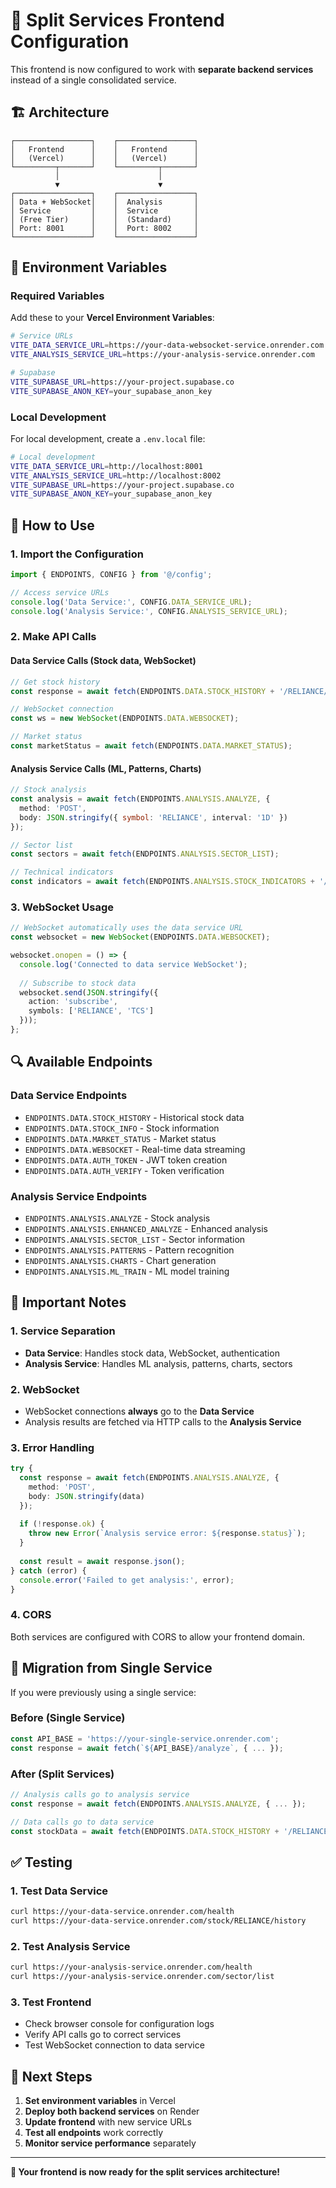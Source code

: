# 🚀 Split Services Frontend Configuration

This frontend is now configured to work with **separate backend services** instead of a single consolidated service.

## 🏗️ **Architecture**

```
┌─────────────────┐    ┌─────────────────┐
│   Frontend      │    │   Frontend      │
│   (Vercel)      │    │   (Vercel)      │
└─────────┬───────┘    └─────────┬───────┘
          │                      │
          ▼                      ▼
┌─────────────────┐    ┌─────────────────┐
│ Data + WebSocket│    │  Analysis       │
│ Service         │    │  Service        │
│ (Free Tier)     │    │  (Standard)     │
│ Port: 8001      │    │  Port: 8002     │
└─────────────────┘    └─────────────────┘
```

## 🔧 **Environment Variables**

### **Required Variables**

Add these to your **Vercel Environment Variables**:

```bash
# Service URLs
VITE_DATA_SERVICE_URL=https://your-data-websocket-service.onrender.com
VITE_ANALYSIS_SERVICE_URL=https://your-analysis-service.onrender.com

# Supabase
VITE_SUPABASE_URL=https://your-project.supabase.co
VITE_SUPABASE_ANON_KEY=your_supabase_anon_key
```

### **Local Development**

For local development, create a `.env.local` file:

```bash
# Local development
VITE_DATA_SERVICE_URL=http://localhost:8001
VITE_ANALYSIS_SERVICE_URL=http://localhost:8002
VITE_SUPABASE_URL=https://your-project.supabase.co
VITE_SUPABASE_ANON_KEY=your_supabase_anon_key
```

## 📡 **How to Use**

### **1. Import the Configuration**

```typescript
import { ENDPOINTS, CONFIG } from '@/config';

// Access service URLs
console.log('Data Service:', CONFIG.DATA_SERVICE_URL);
console.log('Analysis Service:', CONFIG.ANALYSIS_SERVICE_URL);
```

### **2. Make API Calls**

#### **Data Service Calls (Stock data, WebSocket)**
```typescript
// Get stock history
const response = await fetch(ENDPOINTS.DATA.STOCK_HISTORY + '/RELIANCE/history');

// WebSocket connection
const ws = new WebSocket(ENDPOINTS.DATA.WEBSOCKET);

// Market status
const marketStatus = await fetch(ENDPOINTS.DATA.MARKET_STATUS);
```

#### **Analysis Service Calls (ML, Patterns, Charts)**
```typescript
// Stock analysis
const analysis = await fetch(ENDPOINTS.ANALYSIS.ANALYZE, {
  method: 'POST',
  body: JSON.stringify({ symbol: 'RELIANCE', interval: '1D' })
});

// Sector list
const sectors = await fetch(ENDPOINTS.ANALYSIS.SECTOR_LIST);

// Technical indicators
const indicators = await fetch(ENDPOINTS.ANALYSIS.STOCK_INDICATORS + '/RELIANCE/indicators');
```

### **3. WebSocket Usage**

```typescript
// WebSocket automatically uses the data service URL
const websocket = new WebSocket(ENDPOINTS.DATA.WEBSOCKET);

websocket.onopen = () => {
  console.log('Connected to data service WebSocket');
  
  // Subscribe to stock data
  websocket.send(JSON.stringify({
    action: 'subscribe',
    symbols: ['RELIANCE', 'TCS']
  }));
};
```

## 🔍 **Available Endpoints**

### **Data Service Endpoints**
- `ENDPOINTS.DATA.STOCK_HISTORY` - Historical stock data
- `ENDPOINTS.DATA.STOCK_INFO` - Stock information
- `ENDPOINTS.DATA.MARKET_STATUS` - Market status
- `ENDPOINTS.DATA.WEBSOCKET` - Real-time data streaming
- `ENDPOINTS.DATA.AUTH_TOKEN` - JWT token creation
- `ENDPOINTS.DATA.AUTH_VERIFY` - Token verification

### **Analysis Service Endpoints**
- `ENDPOINTS.ANALYSIS.ANALYZE` - Stock analysis
- `ENDPOINTS.ANALYSIS.ENHANCED_ANALYZE` - Enhanced analysis
- `ENDPOINTS.ANALYSIS.SECTOR_LIST` - Sector information
- `ENDPOINTS.ANALYSIS.PATTERNS` - Pattern recognition
- `ENDPOINTS.ANALYSIS.CHARTS` - Chart generation
- `ENDPOINTS.ANALYSIS.ML_TRAIN` - ML model training

## 🚨 **Important Notes**

### **1. Service Separation**
- **Data Service**: Handles stock data, WebSocket, authentication
- **Analysis Service**: Handles ML analysis, patterns, charts, sectors

### **2. WebSocket**
- WebSocket connections **always** go to the **Data Service**
- Analysis results are fetched via HTTP calls to the **Analysis Service**

### **3. Error Handling**
```typescript
try {
  const response = await fetch(ENDPOINTS.ANALYSIS.ANALYZE, {
    method: 'POST',
    body: JSON.stringify(data)
  });
  
  if (!response.ok) {
    throw new Error(`Analysis service error: ${response.status}`);
  }
  
  const result = await response.json();
} catch (error) {
  console.error('Failed to get analysis:', error);
}
```

### **4. CORS**
Both services are configured with CORS to allow your frontend domain.

## 🔄 **Migration from Single Service**

If you were previously using a single service:

### **Before (Single Service)**
```typescript
const API_BASE = 'https://your-single-service.onrender.com';
const response = await fetch(`${API_BASE}/analyze`, { ... });
```

### **After (Split Services)**
```typescript
// Analysis calls go to analysis service
const response = await fetch(ENDPOINTS.ANALYSIS.ANALYZE, { ... });

// Data calls go to data service
const stockData = await fetch(ENDPOINTS.DATA.STOCK_HISTORY + '/RELIANCE/history');
```

## ✅ **Testing**

### **1. Test Data Service**
```bash
curl https://your-data-service.onrender.com/health
curl https://your-data-service.onrender.com/stock/RELIANCE/history
```

### **2. Test Analysis Service**
```bash
curl https://your-analysis-service.onrender.com/health
curl https://your-analysis-service.onrender.com/sector/list
```

### **3. Test Frontend**
- Check browser console for configuration logs
- Verify API calls go to correct services
- Test WebSocket connection to data service

## 🎯 **Next Steps**

1. **Set environment variables** in Vercel
2. **Deploy both backend services** on Render
3. **Update frontend** with new service URLs
4. **Test all endpoints** work correctly
5. **Monitor service performance** separately

---

**🎉 Your frontend is now ready for the split services architecture!**
